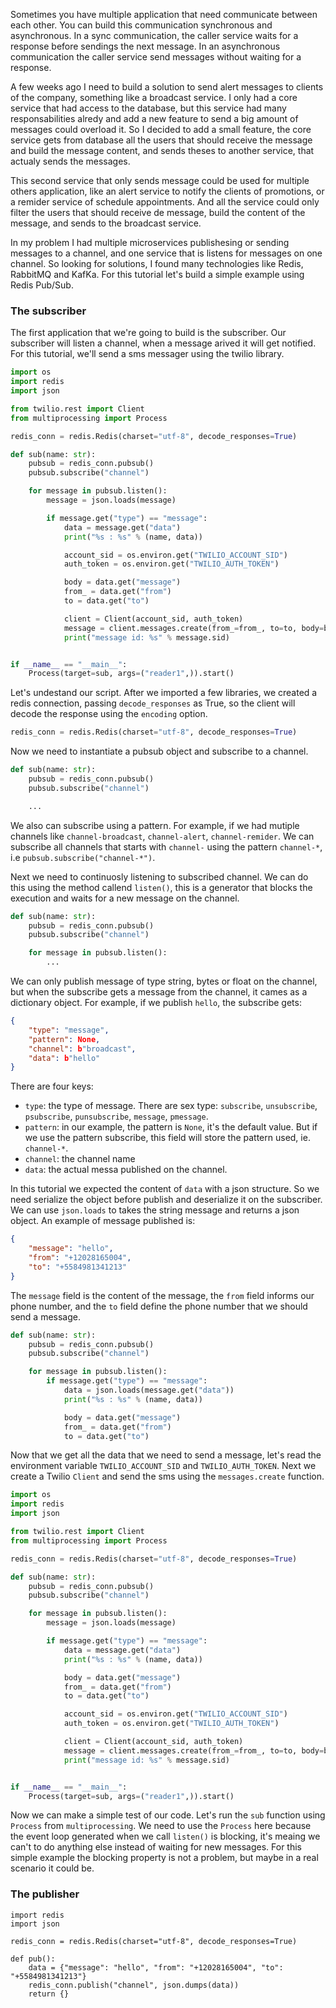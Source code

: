 Sometimes you have multiple application that need communicate between each other. You can build this communication synchronous and asynchronous. In a sync communication, the caller service waits for a response before sendings the next message. In an asynchronous communication the caller service send messages without waiting for a response. 

A few weeks ago I need to build a solution to send alert messages to clients of the company, something like a broadcast service. I only had a core service that had access to the database, but this service had many responsabilities alredy and add a new feature to send a big amount of messages could overload it. So I decided to add a small feature, the core service gets from database all the users that should receive the message and build the message content, and sends theses to another service, that actualy sends the messages.

This second service that only sends message could be used for multiple others application, like an alert service to notify the clients of promotions, or a remider service of schedule appointments. And all the service could only filter the users that should receive de message, build the content of the message, and sends to the broadcast service.

In my problem I had multiple microservices publishesing or sending messages to a channel, and one service that is listens for messages on one channel. So looking for solutions, I found many technologies like Redis, RabbitMQ and KafKa. For this tutorial let's build a simple example using Redis Pub/Sub.


### The subscriber

The first application that we're going to build is the subscriber. Our subscriber will listen a channel, when a message arived it will get notified. For this tutorial, we'll send a sms messager using the twilio library.


```python
import os
import redis
import json

from twilio.rest import Client
from multiprocessing import Process 

redis_conn = redis.Redis(charset="utf-8", decode_responses=True)

def sub(name: str):
    pubsub = redis_conn.pubsub()
    pubsub.subscribe("channel")

    for message in pubsub.listen():
        message = json.loads(message)

        if message.get("type") == "message":
            data = message.get("data")
            print("%s : %s" % (name, data))

            account_sid = os.environ.get("TWILIO_ACCOUNT_SID")
            auth_token = os.environ.get("TWILIO_AUTH_TOKEN")

            body = data.get("message")
            from_ = data.get("from")
            to = data.get("to")

            client = Client(account_sid, auth_token)
            message = client.messages.create(from_=from_, to=to, body=body)
            print("message id: %s" % message.sid)


if __name__ == "__main__":
    Process(target=sub, args=("reader1",)).start()
```

Let's undestand our script. After we imported a few libraries, we created a redis connection, passing `decode_responses` as True, so the client will decode the response using the `encoding` option.

```python
redis_conn = redis.Redis(charset="utf-8", decode_responses=True)
```

Now we need to instantiate a pubsub object and subscribe to a channel. 

```python
def sub(name: str):
    pubsub = redis_conn.pubsub()
    pubsub.subscribe("channel")

    ...
```

We also can subscribe using a pattern. For example, if we had mutiple channels like `channel-broadcast`, `channel-alert`, `channel-remider`. We can subscribe all channels that starts with `channel-` using the pattern `channel-*`, i.e `pubsub.subscribe("channel-*")`. 

Next we need to continuosly listening to subscribed channel. We can do this using the method callend `listen()`, this is a generator that blocks the execution and waits for a new message on the channel.

```python
def sub(name: str):
    pubsub = redis_conn.pubsub()
    pubsub.subscribe("channel")

    for message in pubsub.listen():
        ...
```

We can only publish message of type string, bytes or float on the channel, but when the subscribe gets a message from the channel, it cames as a dictionary object. For example, if we publish `hello`, the subscribe gets:
```json
{
    "type": "message", 
    "pattern": None, 
    "channel": b"broadcast", 
    "data": b"hello"
}
```

There are four keys:
- `type`: the type of message. There are sex type: `subscribe`, `unsubscribe`, `psubscribe`, `punsubscribe`, `message`, `pmessage`.
- `pattern`: in our example, the pattern is `None`, it's the default value. But if we use the pattern subscribe, this field will store the pattern used, ie. `channel-*`.
- `channel`: the channel name
- `data`: the actual messa published on the channel. 

In this tutorial we expected the content of `data` with a json structure. So we need serialize the object before publish and deserialize it on the subscriber. We can use `json.loads` to takes the string message and returns a json object. An example of message published is:
```json
{
    "message": "hello", 
    "from": "+12028165004", 
    "to": "+5584981341213"
}
```

The `message` field is the content of the message, the `from` field informs our phone number, and the `to` field define the phone number that we should send a message.

```python
def sub(name: str):
    pubsub = redis_conn.pubsub()
    pubsub.subscribe("channel")

    for message in pubsub.listen():
        if message.get("type") == "message":
            data = json.loads(message.get("data"))
            print("%s : %s" % (name, data))

            body = data.get("message")
            from_ = data.get("from")
            to = data.get("to")
```

Now that we get all the data that we need to send a message, let's read the environment variable `TWILIO_ACCOUNT_SID` and `TWILIO_AUTH_TOKEN`. Next we create a Twilio `Client` and send the sms using the `messages.create` function.


```python
import os
import redis
import json

from twilio.rest import Client
from multiprocessing import Process 

redis_conn = redis.Redis(charset="utf-8", decode_responses=True)

def sub(name: str):
    pubsub = redis_conn.pubsub()
    pubsub.subscribe("channel")

    for message in pubsub.listen():
        message = json.loads(message)

        if message.get("type") == "message":
            data = message.get("data")
            print("%s : %s" % (name, data))

            body = data.get("message")
            from_ = data.get("from")
            to = data.get("to")

            account_sid = os.environ.get("TWILIO_ACCOUNT_SID")
            auth_token = os.environ.get("TWILIO_AUTH_TOKEN")

            client = Client(account_sid, auth_token)
            message = client.messages.create(from_=from_, to=to, body=body)
            print("message id: %s" % message.sid)


if __name__ == "__main__":
    Process(target=sub, args=("reader1",)).start()
```

Now we can make a simple test of our code. Let's run the `sub` function using `Process` from `multiprocessing`. We need to use the `Process` here because the event loop generated when we call `listen()` is blocking, it's meaing we can't to do anything else instead of waiting for new messages. For this simple example the blocking property is not a problem, but maybe in a real scenario it could be.


### The publisher


```
import redis
import json
 
redis_conn = redis.Redis(charset="utf-8", decode_responses=True)

def pub():
    data = {"message": "hello", "from": "+12028165004", "to": "+5584981341213"}
    redis_conn.publish("channel", json.dumps(data))
    return {}
```

